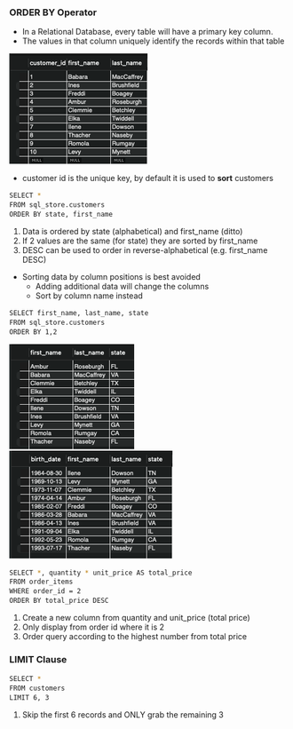 ### ORDER BY Operator

* In a Relational Database, every table will have a primary key column.
* The values in that column uniquely identify the records within that table

<img src="../MySQL_images/unique-key.png"/>

* customer id is the unique key, by default it is used to **sort** customers 

```bash
SELECT * 
FROM sql_store.customers
ORDER BY state, first_name
```

1. Data is ordered by state (alphabetical) and first_name (ditto)
2. If 2 values are the same (for state) they are sorted by first_name
3. DESC can be used to order in reverse-alphabetical (e.g. first_name DESC) 

* Sorting data by column positions is best avoided 
  * Adding additional data will change the columns
  * Sort by column name instead 

```bash
SELECT first_name, last_name, state
FROM sql_store.customers
ORDER BY 1,2
```

<img src="../MySQL_images/order_by_num1.png"/>
<img src="../MySQL_images/order_by_num2.png"/>

```bash
SELECT *, quantity * unit_price AS total_price
FROM order_items
WHERE order_id = 2
ORDER BY total_price DESC
```
1. Create a new column from quantity and unit_price (total price)
2. Only display from order id where it is 2
3. Order query according to the highest number from total price

### LIMIT Clause

```bash
SELECT *
FROM customers
LIMIT 6, 3
```
1. Skip the first 6 records and ONLY grab the remaining 3